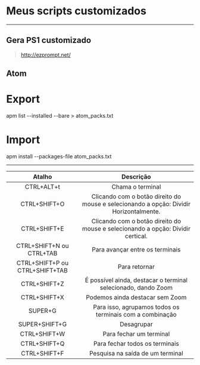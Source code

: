 # Meus scripts customizados
---

## Gera PS1 customizado
> http://ezprompt.net/

## Atom

# Export
apm list --installed --bare > atom_packs.txt

# Import
apm install --packages-file atom_packs.txt

---

Atalho | Descrição |
:---:|:---:
CTRL+ALT+t | Chama o terminal
CTRL+SHIFT+O | Clicando com o botão direito do mouse e selecionando a opção: Dividir Horizontalmente.
CTRL+SHIFT+E | Clicando com o botão direito do mouse e selecionando a opção: Dividir certical.
CTRL+SHIFT+N ou CTRL+TAB | Para avançar entre os terminais
CTRL+SHIFT+P ou CTRL+SHIFT+TAB | Para retornar
CTRL+SHIFT+Z | É possível ainda, destacar o terminal selecionado, dando Zoom
CTRL+SHIFT+X | Podemos ainda destacar sem Zoom
SUPER+G | Para isso, agrupamos todos os terminais com a combinação
SUPER+SHIFT+G | Desagrupar
CTRL+SHIFT+W | Para fechar um terminal
CTRL+SHIFT+Q | Para fechar todos os terminais
CTRL+SHIFT+F | Pesquisa na saída de um terminal
